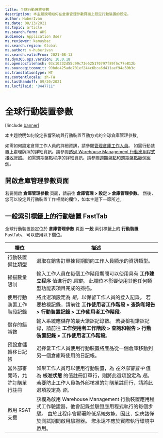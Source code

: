 ```yaml
---
title: 全球行動裝置參數
description: 本主題說明如何在倉庫管理參數頁面上設定行動裝置的設定。
author: HuberIvan
ms.date: 08/13/2021
ms.topic: article
ms.search.form: WHS
audience: Application User
ms.reviewer: kamaybac
ms.search.region: Global
ms.author: v-huberivan
ms.search.validFrom: 2021-08-13
ms.dyn365.ops.version: 10.0.18
ms.openlocfilehash: 03c10232d55c99c73e625170797f89f6c77e812b
ms.sourcegitcommit: 99bde425ade701ef244c6bca6d411aef94a59b3c
ms.translationtype: HT
ms.contentlocale: zh-TW
ms.lasthandoff: 09/20/2021
ms.locfileid: "8447711"
---
```

# <a name="global-mobile-device-parameters"></a>全球行動裝置參數

[!include [banner](../includes/banner.md)]

本主題說明如何設定影響系統與行動裝置互動方式的全球倉庫管理參數。

如需如何設定倉庫工作人員的詳細資訊，請參閱[管理倉庫工作人員](manage-warehouse-workers.md)。 如需行動裝置上處理牌照的詳細資訊，請參閱[透過 Warehouse Management 行動應用程式接收牌照](warehousing-mobile-device-app-license-plate-receiving.md)。 如需週期盤點程序的詳細資訊，請參閱[週期盤點](cycle-counting.md)和[週期盤點範例案例](cycle-counting-scenarios.md)。

## <a name="open-the-warehouse-management-parameters-page"></a>開啟倉庫管理參數頁面

若要開啟 **倉庫管理參數** 頁面，請前往 **倉庫管理 \> 設定 \> 倉庫管理參數**。 然後，您可以設定與行動裝置工作相關的欄位，如本主題下一節所述。

## <a name="mobile-device-fasttab-on-the-general-tab"></a>一般索引標籤上的行動裝置 FastTab

全球行動裝置設定位於 **倉庫管理參數** 頁面 **一般** 索引標籤上的 **行動裝置** FastTab。 可以使用以下欄位。

| 欄位 | 描述 |
|---|---|
| 行動裝置備註類型 | 選取在銷售訂單揀貨期間向工作人員顯示的資訊類型。 |
| 掃描數量限制 | 輸入工作人員在每個工作階段期間可以使用具有 **工作建立程序** 值進行的 *調整*。 此欄位不影響使用其他任何類型功能表項目完成的掃描。 |
| 使用行動裝置工作階段記錄 | 將此選項設定為 *是*，以保留工作人員的登入記錄。 若要檢視記錄，請前往 **工作使用者工作階段 \> 查詢和報告 \> 行動裝置記錄 \> 工作使用者工作階段**。 |
| 儲存的錯誤數 | 輸入系統應儲存的最大錯誤記錄數。 若要檢視錯誤記錄，請前往 **工作使用者工作階段 \> 查詢和報告 \> 行動裝置記錄 \> 工作使用者工作階段**。 |
| 預設倉儲轉移日記帳 | 選擇當工作人員使用行動裝置將產品從一個倉庫移動到另一個倉庫時使用的日記帳。 |
| 當外部審閱時，允許訂購單行註冊 | 如果工作人員可以使用行動裝置，為 *在外部審查中* 值為 **核准狀態** 的值註冊訂單行，則將此選項設定為 *是*。 若要防止工作人員為外部核准的訂購單註冊行，請將此選項設定為 *否*。 |
| 啟用 RSAT 支援 | 該欄為啟用 Warehouse Management 行動裝置應用程式工作驗證器，他會記錄並驗證應用程式執行的每個步驟。 由於此程序會顯著降低系統效能，因此，您應該僅於測試期間啟用驗證器。 您永遠不應於實際執行環境中啟用。 |
